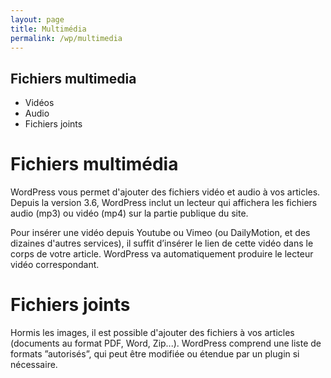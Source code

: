 ```yaml
---
layout: page
title: Multimédia
permalink: /wp/multimedia
---
```


Fichiers multimedia
---

- Vidéos
- Audio
- Fichiers joints

Fichiers multimédia
===

WordPress vous permet d'ajouter des fichiers vidéo et audio à vos articles. Depuis la version 3.6, WordPress inclut un lecteur qui affichera les fichiers audio (mp3) ou vidéo (mp4) sur la partie publique du site.

Pour insérer une vidéo depuis Youtube ou Vimeo (ou DailyMotion, et des dizaines d'autres services), il suffit d’insérer le lien de cette vidéo dans le corps de votre article. WordPress va automatiquement produire le lecteur vidéo correspondant.

Fichiers joints
===

Hormis les images, il est possible d'ajouter des fichiers à vos articles (documents au format PDF, Word, Zip...). WordPress comprend une liste de formats ”autorisés”, qui peut être modifiée ou étendue par un plugin si nécessaire.


